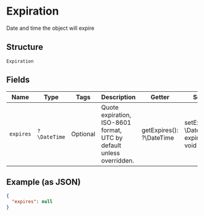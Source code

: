 
# Expiration

Date and time the object will expire

## Structure

`Expiration`

## Fields

| Name | Type | Tags | Description | Getter | Setter |
|  --- | --- | --- | --- | --- | --- |
| `expires` | `?\DateTime` | Optional | Quote expiration, ISO-8601 format, UTC by default unless overridden. | getExpires(): ?\DateTime | setExpires(?\DateTime expires): void |

## Example (as JSON)

```json
{
  "expires": null
}
```

